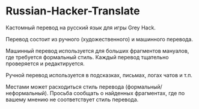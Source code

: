 # Russian-Hacker-Translate

Кастомный перевод на русский язык для игры Grey Hack.

Перевод состоит из ручного (художественного) и машинного перевода.

Машинный перевод используется для больших фрагментов мануалов, где требуется формальный стиль. 
Каждый перевод тщательно проверяется и редактируется.

Ручной перевод используется в подсказках, письмах, логах чатов и т.п.

Местами может расходиться стиль перевода (формальный/неформальный). 
Просьба сообщать о найденных фрагментах, где по вашему мнению не соответствует стиль перевода.
